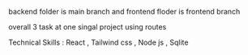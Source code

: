backend folder is main branch and frontend floder is frontend branch

overall 3 task at one singal project using routes

Technical Skills : React , Tailwind css , Node js , Sqlite